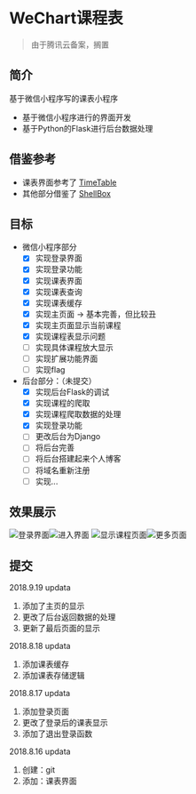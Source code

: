 # WeChart课程表

> 由于腾讯云备案，搁置

## 简介
基于微信小程序写的课表小程序
 - 基于微信小程序进行的界面开发
 - 基于Python的Flask进行后台数据处理


## 借鉴参考
 - 课表界面参考了
 [TimeTable](https://github.com/qq273681448/TimeTable)
 - 其他部分借鉴了
 [ShellBox](https://github.com/Airmole/ShellBox)

## 目标
 - 微信小程序部分
    * [X] 实现登录界面
    * [X] 实现登录功能
    * [X] 实现课表界面
    * [X] 实现课表查询
    * [X] 实现课表缓存
    * [X] 实现主页面 -> 基本完善，但比较丑
    * [X] 实现主页面显示当前课程
    * [X] 实现课程表显示问题
    * [ ] 实现具体课程放大显示
    * [ ] 实现扩展功能界面
    * [ ] 实现flag
  
 - 后台部分：（未提交）
    * [X] 实现后台Flask的调试
    * [X] 实现课程的爬取
    * [X] 实现课程爬取数据的处理
    * [X] 实现登录功能
    * [ ] 更改后台为Django
    * [ ] 将后台完善
    * [ ] 将后台搭建起来个人博客
    * [ ] 将域名重新注册
    * [ ] 实现...

## 效果展示
![登录界面](http://wx2.sinaimg.cn/mw690/0065CGDggy1fvfy8ywe9cj30u01qggnz.jpg)![进入界面](http://wx2.sinaimg.cn/mw690/0065CGDggy1fvfy9zsj7qj30qo1jiaga.jpg)
![显示课程页面](http://wx2.sinaimg.cn/mw690/0065CGDggy1fvfy9zsj7qj30qo1jiaga.jpg)![更多页面](http://wx1.sinaimg.cn/mw690/0065CGDggy1fvfyi16d96j30u01qgtdi.jpg)

## 提交

2018.9.19 updata
 1. 添加了主页的显示
 2. 更改了后台返回数据的处理
 3. 更新了最后页面的显示

2018.8.18 updata
 1. 添加课表缓存
 2. 添加课表存储逻辑
   
2018.8.17 updata
 1. 添加登录页面
 2. 更改了登录后的课表显示
 3. 添加了退出登录函数

2018.8.16 updata
 
 1. 创建：git
 2. 添加：课表界面

